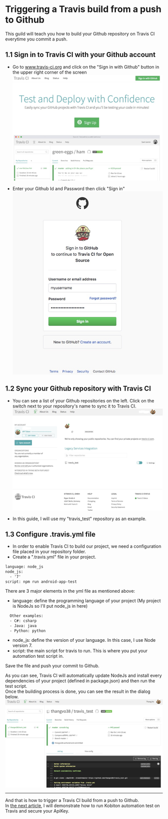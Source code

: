 # Triggering a Travis build from a push to Github
This guild will teach you how to build your Github repository on Travis CI everytime you commit a push.

## 1.1 Sign in to Travis CI with your Github account
- Go to www.travis-ci.org and click on the "Sign in with Github" button in the upper right corner of the screen
![](assets/1_travis_signin.jpg)

- Enter your Github Id and Password then click "Sign in"
![](assets/1_travis_signin_github.jpg)

## 1.2 Sync your Github repository with Travis CI
- You can see a list of your Github repositories on the left. Click on the switch next to your repository's name to sync it to Travis CI.
![](assets/1_travis_repos.jpg)

- In this guide, I will use my "travis_test" repository as an example.

## 1.3 Configure .travis.yml file
- In order to enable Travis CI to build our project, we need a configuration file placed in your repository folder.
- Create a ".travis.yml" file in your project.

~~~
language: node_js
node_js:
  - '7'
script: npm run android-app-test
~~~

There are 3 major elements in the yml file as mentioned above:
- language: define the programming language of your project (My project is NodeJs so I'll put node_js in here)
~~~
  Other examples:
  - C#: csharp
  - Java: java
  - Python: python
~~~
- node_js: define the version of your language. In this case, I use Node version 7.
- script: the main script for travis to run. This is where you put your automation test script in.

Save the file and push your commit to Github.

As you can see, Travis CI will automatically update NodeJs and install every dependencies of your project (defined in package.json) and then run the test script.  
Once the building process is done, you can see the result in the dialog below.  
![](assets/1_travis_build.jpg)

------
And that is how to trigger a Travis CI build from a push to Github.  
In [the next article](2-run-kobiton-test.md), I will demonstrate how to run Kobiton automation test on Travis and secure your ApiKey.

